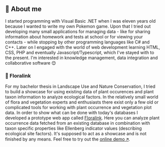## 👋 About me
I started programming with Visual Basic .NET when I was eleven years old because I wanted to write my own Pokemon game. Upon that I tried out developing many small applications for managing data - like for sharing information about homework and tests at school or for viewing your contacts - while stopping by other programming languages like C# and C++. Later on I engaged with the world of web development learning HTML, CSS, PHP and eventually Javascript/Typescript, which I've stayed with to the present. I'm interested in knowledge management, data integration and collaborative software 😊

### 🌱 Floralink
For my bachelor thesis in Landscape Use and Nature Conservation, I tried to build a showcase for using existing data of plant occurences and plant taxon information to analyze ecological factors. In the relatively small world of flora and vegetation experts and enthusiasts there exist only a few old or complicated tools for working with plant occurrence and vegetation plot data. In order to show what can be done with today's databases I developed a prototype web app called [Floralink](https://github.com/floralink). Here you can analyze plant occurrence data fetched from an existing database in combination with taxon specific properties like Ellenberg indicator values (describing ecological site factors). It's supposed to act as a showcase and is not finished by any means. Feel free to try out the [online demo 🡭](https://flora-link.de).
